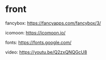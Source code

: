 # front

fancybox:
https://fancyapps.com/fancybox/3/

icomoon:
https://icomoon.io/

fonts:
https://fonts.google.com/

video:
https://youtu.be/Q2zxQNQGcU8
